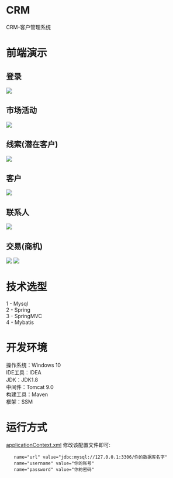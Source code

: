 # CRM
CRM-客户管理系统
# 前端演示
## 登录
<img src="https://github.com/Zinner2/imgs/blob/master/crm-img/src/img/1.png" />

## 市场活动
<img src="https://github.com/Zinner2/imgs/blob/master/crm-img/src/img/2.png" />

## 线索(潜在客户)
<img src="https://github.com/Zinner2/imgs/blob/master/crm-img/src/img/3.png" />

## 客户
<img src="https://github.com/Zinner2/imgs/blob/master/crm-img/src/img/4.png" />

## 联系人
<img src="https://github.com/Zinner2/imgs/blob/master/crm-img/src/img/5.png" />

## 交易(商机)
<img src="https://github.com/Zinner2/imgs/blob/master/crm-img/src/img/6.png" />
<img src="https://github.com/Zinner2/imgs/blob/master/crm-img/src/img/7.png" />

# 技术选型
  1 - Mysql  
  2 - Spring  
  3 - SpringMVC  
  4 - Mybatis  
# 开发环境
  操作系统：Windows 10  
  IDE工具：IDEA  
  JDK：JDK1.8  
  中间件：Tomcat 9.0  
  构建工具：Maven  
  框架：SSM  
# 运行方式 
  <a href="https://github.com/Zinner2/CRM/blob/master/src/main/resources/conf/applicationContext.xml">applicationContext.xml</a> 修改该配置文件即可:  

       name="url" value="jdbc:mysql://127.0.0.1:3306/你的数据库名字"
       name="username" value="你的账号"
       name="password" value="你的密码"


